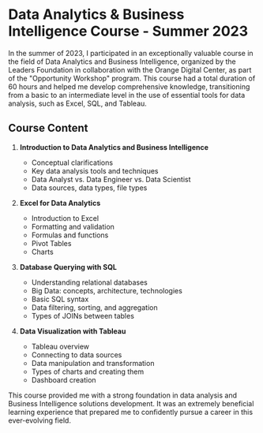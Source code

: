 # Data Analytics & Business Intelligence Course - Summer 2023

In the summer of 2023, I participated in an exceptionally valuable course in the field of Data Analytics and Business Intelligence, organized by the Leaders Foundation in collaboration with the Orange Digital Center, as part of the "Opportunity Workshop" program. This course had a total duration of 60 hours and helped me develop comprehensive knowledge, transitioning from a basic to an intermediate level in the use of essential tools for data analysis, such as Excel, SQL, and Tableau.

## Course Content

1. **Introduction to Data Analytics and Business Intelligence**
   - Conceptual clarifications
   - Key data analysis tools and techniques
   - Data Analyst vs. Data Engineer vs. Data Scientist
   - Data sources, data types, file types

2. **Excel for Data Analytics**
   - Introduction to Excel
   - Formatting and validation
   - Formulas and functions
   - Pivot Tables
   - Charts

3. **Database Querying with SQL**
   - Understanding relational databases
   - Big Data: concepts, architecture, technologies
   - Basic SQL syntax
   - Data filtering, sorting, and aggregation
   - Types of JOINs between tables

4. **Data Visualization with Tableau**
   - Tableau overview
   - Connecting to data sources
   - Data manipulation and transformation
   - Types of charts and creating them
   - Dashboard creation

This course provided me with a strong foundation in data analysis and Business Intelligence solutions development. It was an extremely beneficial learning experience that prepared me to confidently pursue a career in this ever-evolving field.
